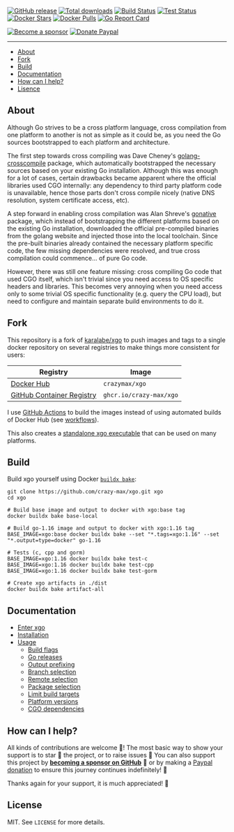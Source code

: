 [![GitHub release](https://img.shields.io/github/release/crazy-max/xgo.svg?style=flat-square)](https://github.com/crazy-max/xgo/releases/latest)
[![Total downloads](https://img.shields.io/github/downloads/crazy-max/xgo/total.svg?style=flat-square)](https://github.com/crazy-max/xgo/releases/latest)
[![Build Status](https://img.shields.io/github/workflow/status/crazy-max/xgo/images?label=images&logo=github&style=flat-square)](https://github.com/crazy-max/xgo/actions?query=workflow%3Aimages)
[![Test Status](https://img.shields.io/github/workflow/status/crazy-max/xgo/test?label=test&logo=github&style=flat-square)](https://github.com/crazy-max/xgo/actions?query=workflow%3Atest)
[![Docker Stars](https://img.shields.io/docker/stars/crazymax/xgo.svg?style=flat-square&logo=docker)](https://hub.docker.com/r/crazymax/xgo/)
[![Docker Pulls](https://img.shields.io/docker/pulls/crazymax/xgo.svg?style=flat-square&logo=docker)](https://hub.docker.com/r/crazymax/xgo/)
[![Go Report Card](https://goreportcard.com/badge/github.com/crazy-max/xgo)](https://goreportcard.com/report/github.com/crazy-max/xgo)

[![Become a sponsor](https://img.shields.io/badge/sponsor-crazy--max-181717.svg?logo=github&style=flat-square)](https://github.com/sponsors/crazy-max)
[![Donate Paypal](https://img.shields.io/badge/donate-paypal-00457c.svg?logo=paypal&style=flat-square)](https://www.paypal.me/crazyws)

___

* [About](#about)
* [Fork](#fork)
* [Build](#Build)
* [Documentation](#documentation)
* [How can I help?](#how-can-i-help)
* [Lisence](#license)

## About

Although Go strives to be a cross platform language, cross compilation from one
platform to another is not as simple as it could be, as you need the Go sources
bootstrapped to each platform and architecture.

The first step towards cross compiling was Dave Cheney's [golang-crosscompile](https://github.com/davecheney/golang-crosscompile)
package, which automatically bootstrapped the necessary sources based on your
existing Go installation. Although this was enough for a lot of cases, certain
drawbacks became apparent where the official libraries used CGO internally: any
dependency to third party platform code is unavailable, hence those parts don't
cross compile nicely (native DNS resolution, system certificate access, etc).

A step forward in enabling cross compilation was Alan Shreve's [gonative](https://github.com/inconshreveable/gonative)
package, which instead of bootstrapping the different platforms based on the
existing Go installation, downloaded the official pre-compiled binaries from the
golang website and injected those into the local toolchain. Since the pre-built
binaries already contained the necessary platform specific code, the few missing
dependencies were resolved, and true cross compilation could commence... of pure
Go code.

However, there was still one feature missing: cross compiling Go code that used
CGO itself, which isn't trivial since you need access to OS specific headers and
libraries. This becomes very annoying when you need access only to some trivial
OS specific functionality (e.g. query the CPU load), but need to configure and
maintain separate build environments to do it.

## Fork

This repository is a fork of [karalabe/xgo](https://github.com/karalabe/xgo) to push images and tags to a single
docker repository on several registries to make things more consistent for users:

| Registry                                                                                         | Image                           |
|--------------------------------------------------------------------------------------------------|---------------------------------|
| [Docker Hub](https://hub.docker.com/r/crazymax/xgo/)                                            | `crazymax/xgo`                 |
| [GitHub Container Registry](https://github.com/users/crazy-max/packages/container/package/xgo)  | `ghcr.io/crazy-max/xgo`        |

I use [GitHub Actions](https://github.com/crazy-max/xgo/actions) to  build the images instead of using automated
builds of Docker Hub (see [workflows](.github/workflows)).

This also creates a [standalone xgo executable](https://github.com/crazy-max/xgo/releases/latest) that can be used on
many platforms.

## Build

Build xgo yourself using Docker [`buildx bake`](https://github.com/docker/buildx):

```shell
git clone https://github.com/crazy-max/xgo.git xgo
cd xgo

# Build base image and output to docker with xgo:base tag
docker buildx bake base-local

# Build go-1.16 image and output to docker with xgo:1.16 tag
BASE_IMAGE=xgo:base docker buildx bake --set "*.tags=xgo:1.16" --set "*.output=type=docker" go-1.16

# Tests (c, cpp and gorm)
BASE_IMAGE=xgo:1.16 docker buildx bake test-c
BASE_IMAGE=xgo:1.16 docker buildx bake test-cpp
BASE_IMAGE=xgo:1.16 docker buildx bake test-gorm

# Create xgo artifacts in ./dist
docker buildx bake artifact-all
```

## Documentation

* [Enter xgo](doc/enter-xgo.md)
* [Installation](doc/installation.md)
* [Usage](doc/usage.md)
  * [Build flags](doc/usage/build-flags.md)
  * [Go releases](doc/usage/go-releases.md)
  * [Output prefixing](doc/usage/output-prefixing.md)
  * [Branch selection](doc/usage/branch-selection.md)
  * [Remote selection](doc/usage/remote-selection.md)
  * [Package selection](doc/usage/package-selection.md)
  * [Limit build targets](doc/usage/limit-build-targets.md)
  * [Platform versions](doc/usage/platform-versions.md)
  * [CGO dependencies](doc/usage/cgo-dependencies.md)

## How can I help?

All kinds of contributions are welcome :raised_hands:! The most basic way to show your support is to star :star2:
the project, or to raise issues :speech_balloon: You can also support this project by
[**becoming a sponsor on GitHub**](https://github.com/sponsors/crazy-max) :clap: or by making
a [Paypal donation](https://www.paypal.me/crazyws) to ensure this journey continues indefinitely! :rocket:

Thanks again for your support, it is much appreciated! :pray:

## License

MIT. See `LICENSE` for more details.
